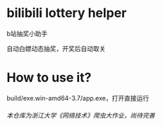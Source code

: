 # bilibili lottery helper

b站抽奖小助手

自动白嫖动态抽奖，开奖后自动取关

# How to use it?
build/exe.win-amd64-3.7/app.exe，打开直接运行

###### 本仓库为浙江大学《网络技术》爬虫大作业，尚待完善
